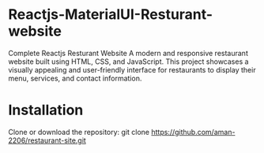 # Reactjs-MaterialUI-Resturant-website
Complete Reactjs Resturant Website 
A modern and responsive restaurant website built using HTML, CSS, and JavaScript. This project showcases a visually appealing and user-friendly interface for restaurants to display their menu, services, and contact information.
# Installation
Clone or download the repository:
git clone https://github.com/aman-2206/restaurant-site.git
